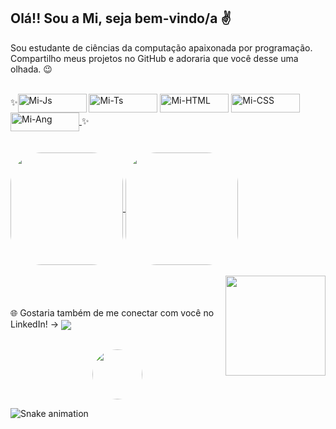 <h2>Olá!! Sou a Mi, seja bem-vindo/a ✌️</h2>

  Sou estudante de ciências da computação apaixonada por programação. Compartilho meus projetos no GitHub e adoraria que você desse uma olhada. 😉


<div style="display: inline_block"><br>
  ✨<a href="https://github.com/MiAmaral"><img align="center" alt="Mi-Js" height="30" width="110" 
  src="https://img.shields.io/badge/JavaScript-323330?style=for-the-badge&logo=javascript&logoColor=F7DF1E"></a>
  <a href="https://github.com/MiAmaral"><img align="center" alt="Mi-Ts" height="30" width="110" 
  src="https://img.shields.io/badge/TypeScript-007ACC?style=for-the-badge&logo=typescript&logoColor=white"></a>
  <a href="https://github.com/MiAmaral"><img align="center" alt="Mi-HTML" height="30" width="110" 
  src="https://img.shields.io/badge/HTML5-E34F26?style=for-the-badge&logo=html5&logoColor=white"></a>
 <a href="https://github.com/MiAmaral"> <img align="center" alt="Mi-CSS" height="30" width="110"
  src="https://img.shields.io/badge/CSS3-1572B6?style=for-the-badge&logo=css3&logoColor=white"></a>
 <a href="https://github.com/MiAmaral"><img align="center" alt="Mi-Ang" height="30" width="110"
  src="https://img.shields.io/badge/Angular-DD0031?style=for-the-badge&logo=angular&logoColor=white"> </a>✨
</div>
<br/><br/>

<div align="left">
  <a href="https://github.com/MiAmaral"> <img align="center" height="180" style="border-radius:50px;" src="https://github-readme-stats.vercel.app/api?username=miamaral&show_icons=true&theme=onedark"> </a>
  <a href="https://github.com/MiAmaral"> <img align="center" height="180" style="border-radius:50px;" src="https://github-readme-stats.vercel.app/api/top-langs/?username=miamaral&show_icons=true&theme=onedark"> </a>
</div>
<br/>

<div>
  <a href="https://github.com/MiAmaral"> <img align="right" height="160" src="https://i.imgur.com/9KWJ2rp.gif"></a>
</div>
  <br/><br/><br/>
  
<div>
 🌐 Gostaria também de me conectar com você no LinkedIn! -> 
  <a href="https://www.linkedin.com/in/milenabamaral" target="_blank"><img align="center" src="https://img.shields.io/badge/-LinkedIn-%230077B5?style=for-the-badge&logo=linkedin&logoColor=white" target="_blank"></a>  
  <br/><br/>
  <p align="center"><a href="https://github.com/MiAmaral"> <img align="center" height="80" width="80" style="border-radius:50px;" src="https://media0.giphy.com/media/pEuD18F5xjR9SNVmYz/giphy.gif?cid=ecf05e47jg0zcr6rtu48h26e1fqswt4uochaapiegx1jndh7&rid=giphy.gif&ct=s"> </a>
  </p>
</div>

![Snake animation](https://github.com/MiAmaral/MiAmaral/blob/output/github-contribution-grid-snake.svg)

